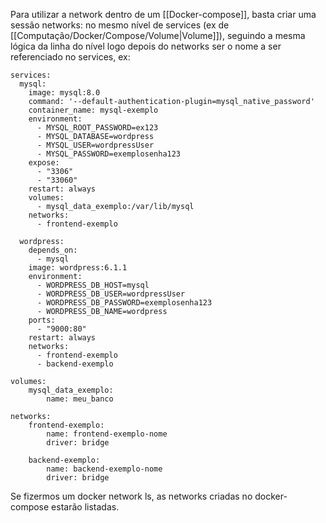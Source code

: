 Para utilizar a network dentro de um [[Docker-compose]], basta criar uma sessão networks: no mesmo nível de services (ex de [[Computação/Docker/Compose/Volume|Volume]]), seguindo a mesma lógica da linha do nível logo depois do networks ser o nome a ser referenciado no services, ex:

```
services:
  mysql:
    image: mysql:8.0
    command: '--default-authentication-plugin=mysql_native_password'
    container_name: mysql-exemplo
    environment:
      - MYSQL_ROOT_PASSWORD=ex123
      - MYSQL_DATABASE=wordpress
      - MYSQL_USER=wordpressUser
      - MYSQL_PASSWORD=exemplosenha123
    expose:
      - "3306"
      - "33060"
    restart: always
    volumes:
	  - mysql_data_exemplo:/var/lib/mysql 
	networks:
	  - frontend-exemplo

  wordpress:
    depends_on: 
      - mysql
    image: wordpress:6.1.1
    environment:
      - WORDPRESS_DB_HOST=mysql
      - WORDPRESS_DB_USER=wordpressUser
      - WORDPRESS_DB_PASSWORD=exemplosenha123
      - WORDPRESS_DB_NAME=wordpress
    ports:
      - "9000:80"
    restart: always
	networks:
	  - frontend-exemplo
	  - backend-exemplo

volumes:
	mysql_data_exemplo:
		name: meu_banco

networks:
	frontend-exemplo:
		name: frontend-exemplo-nome
		driver: bridge

	backend-exemplo:
		name: backend-exemplo-nome
		driver: bridge
```

Se fizermos um docker network ls, as networks criadas no docker-compose estarão listadas.